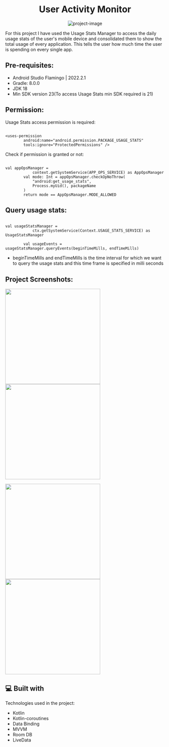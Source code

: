 <h1 align="center" id="title">User Activity Monitor</h1>

<p align="center"><img src="https://socialify.git.ci/er-dhimanabhishek/UserActivityMonitor/image?language=1&amp;owner=1&amp;name=1&amp;stargazers=1&amp;theme=Light" alt="project-image"></p>

<p id="description">For this project I have used the Usage Stats Manager to access the daily usage stats of the user's mobile device and consolidated them to show the total usage of every application. This tells the user how much time the user is spending on every single app.</p>

<h2>Pre-requisites:</h2>

*   Android Studio Flamingo | 2022.2.1
*   Gradle: 8.0.0
*   JDK 18
*   Min SDK version 23(To access Usage Stats min SDK required is 21)

<h2>Permission:</h2>

Usage Stats access permission is required:

```

<uses-permission
        android:name="android.permission.PACKAGE_USAGE_STATS"
        tools:ignore="ProtectedPermissions" />

```

Check if permission is granted or not:

```

val appOpsManager =
            context.getSystemService(APP_OPS_SERVICE) as AppOpsManager
        val mode: Int = appOpsManager.checkOpNoThrow(
            "android:get_usage_stats",
            Process.myUid(), packageName
        )
        return mode == AppOpsManager.MODE_ALLOWED

```

<h2>Query usage stats:</h2>

```

val usageStatsManager =
            ctx.getSystemService(Context.USAGE_STATS_SERVICE) as UsageStatsManager

        val usageEvents = usageStatsManager.queryEvents(beginTimeMills, endTimeMills)

```

*   beginTimeMills and endTimeMills is the time interval for which we want to query the usage stats and this time frame is specified in milli seconds 

<h2>Project Screenshots:</h2>

<p float="left">
  <img src="https://i.postimg.cc/bwd4Cz0p/Screenshot-2024-04-14-at-11-25-18-AM.png" width="300" />
  <img src="https://i.postimg.cc/BQnzbqVH/Screenshot-2024-04-14-at-11-24-37-AM.png" width="300" /> 
</p>

<p float="left">
  <img src="https://i.postimg.cc/764skDzC/Screenshot-2024-04-14-at-11-22-28-AM.png" width="300" />
  <img src="https://i.postimg.cc/sxN4vRM4/Screenshot-2024-04-14-at-11-23-04-AM.png" width="300" /> 
</p> 
  
<h2>💻 Built with</h2>

Technologies used in the project:

*   Kotlin
*   Kotlin-coroutines
*   Data Binding
*   MVVM
*   Room DB
*   LiveData
